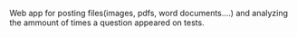 Web app for posting files(images, pdfs, word documents....) and analyzing the ammount of times a question appeared on tests.
